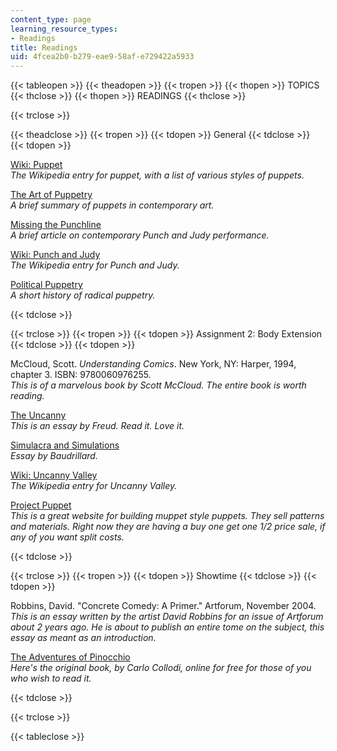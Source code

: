 ```yaml
---
content_type: page
learning_resource_types:
- Readings
title: Readings
uid: 4fcea2b0-b279-eae9-58af-e729422a5933
---
```


{{< tableopen >}}
{{< theadopen >}}
{{< tropen >}}
{{< thopen >}}
TOPICS
{{< thclose >}}
{{< thopen >}}
READINGS
{{< thclose >}}

{{< trclose >}}

{{< theadclose >}}
{{< tropen >}}
{{< tdopen >}}
General
{{< tdclose >}}
{{< tdopen >}}


[Wiki: Puppet](http://en.wikipedia.org/wiki/Puppets)  
_The Wikipedia entry for puppet, with a list of various styles of puppets._

[The Art of Puppetry](http://www.puppetsbostonguild.org/puppetry.html)  
_A brief summary of puppets in contemporary art._

[Missing the Punchline](http://www.thecrimson.com/article/1983/11/30/missing-the-punch-line-pischeherzades-sister/)  
_A brief article on contemporary Punch and Judy performance._

[Wiki: Punch and Judy](http://en.wikipedia.org/wiki/Punch_and_judy)  
_The Wikipedia entry for Punch and Judy._

[Political Puppetry](http://www.rogueruby.com/radpup.html)  
_A short history of radical puppetry._


{{< tdclose >}}

{{< trclose >}}
{{< tropen >}}
{{< tdopen >}}
Assignment 2: Body Extension
{{< tdclose >}}
{{< tdopen >}}


McCloud, Scott. _Understanding Comics_. New York, NY: Harper, 1994, chapter 3. ISBN: 9780060976255.  
_This is of a marvelous book by Scott McCloud. The entire book is worth reading._

[The Uncanny](http://courses.washington.edu/freudlit/Uncanny.Notes.html)  
_This is an essay by Freud. Read it. Love it._

[Simulacra and Simulations](http://www.stanford.edu/class/history34q/readings/Baudrillard/Baudrillard_Simulacra.html)  
_Essay by Baudrillard._

[Wiki: Uncanny Valley](http://en.wikipedia.org/wiki/Uncanny_Valley)  
_The Wikipedia entry for Uncanny Valley._

[Project Puppet](http://www.projectpuppet.com/)  
_This is a great website for building muppet style puppets. They sell patterns and materials. Right now they are having a buy one get one 1/2 price sale, if any of you want split costs._


{{< tdclose >}}

{{< trclose >}}
{{< tropen >}}
{{< tdopen >}}
Showtime
{{< tdclose >}}
{{< tdopen >}}


Robbins, David. "Concrete Comedy: A Primer." Artforum, November 2004.  
_This is an essay written by the artist David Robbins for an issue of Artforum about 2 years ago. He is about to publish an entire tome on the subject, this essay as meant as an introduction._

[The Adventures of Pinocchio](http://www.pagebypagebooks.com/C_Collodi/The_Adventures_of_Pinocchio/)  
_Here's the original book, by Carlo Collodi, online for free for those of you who wish to read it._


{{< tdclose >}}

{{< trclose >}}

{{< tableclose >}}